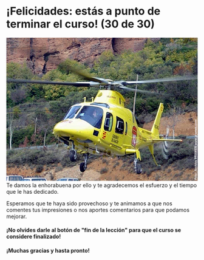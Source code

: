 # ¡Felicidades: estás a punto de terminar el curso! (30 de 30)

  
![Felicidades!](img/AVISA_.jpg)Te damos la enhorabuena por ello y te agradecemos el esfuerzo y el tiempo que le has dedicado.

Esperamos que te haya sido provechoso y te animamos a que nos comentes tus impresiones o nos aportes comentarios para que podamos mejorar.  

#### **¡No olvides darle al botón de "fin de la lección" para que el curso se considere finalizado!**

#### ¡Muchas gracias y hasta pronto!